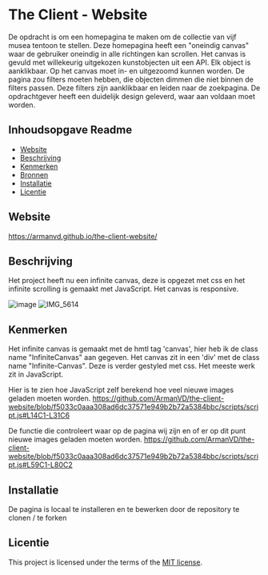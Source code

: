 # The Client - Website

De opdracht is om een homepagina te maken om de collectie van vijf musea tentoon te
stellen. Deze homepagina heeft een "oneindig canvas" waar de gebruiker oneindig in alle
richtingen kan scrollen. Het canvas is gevuld met willekeurig uitgekozen kunstobjecten uit
een API. Elk object is aanklikbaar.
Op het canvas moet in- en uitgezoomd kunnen worden.
De pagina zou filters moeten hebben, die objecten dimmen die niet binnen de filters passen.
Deze filters zijn aanklikbaar en leiden naar de zoekpagina.
De opdrachtgever heeft een duidelijk design geleverd, waar aan voldaan moet worden.


## Inhoudsopgave Readme

  * [Website](#website)
  * [Beschrijving](#beschrijving)
  * [Kenmerken](#kenmerken)
  * [Bronnen](#bronnen)
  * [Installatie](#installatie)
  * [Licentie](#licentie)

## Website

https://armanvd.github.io/the-client-website/

## Beschrijving

Het project heeft nu een infinite canvas, deze is opgezet met css en het infinite scrolling is gemaakt met JavaScript.
Het canvas is responsive.

![image](https://github.com/user-attachments/assets/9da374d5-a48e-45d1-bed5-c92e4c62a635)
![IMG_5614](https://github.com/user-attachments/assets/9d73dbc7-c963-49c7-8dc5-2a1668961b75)

## Kenmerken
<!-- Bij Kenmerken staat welke technieken zijn gebruikt en hoe. Wat is de HTML structuur? Wat zijn de belangrijkste dingen in CSS? Wat is er met Javascript gedaan en hoe? Misschien heb je een framwork of library gebruikt? -->
Het infinite canvas is gemaakt met de hmtl tag 'canvas', hier heb ik de class name "InfiniteCanvas" aan gegeven. Het canvas zit in een 'div' met de class name "Infinite-Canvas". Deze is verder gestyled met css. Het meeste werk zit in JavaScript.

Hier is te zien hoe JavaScript zelf berekend hoe veel nieuwe images geladen moeten worden. https://github.com/ArmanVD/the-client-website/blob/f5033c0aaa308ad6dc37571e949b2b72a5384bbc/scripts/script.js#L14C1-L31C6

De functie die controleert waar op de pagina wij zijn en of er op dit punt nieuwe images geladen moeten worden. https://github.com/ArmanVD/the-client-website/blob/f5033c0aaa308ad6dc37571e949b2b72a5384bbc/scripts/script.js#L59C1-L80C2



## Installatie

De pagina is locaal te installeren en te bewerken door de repository te clonen / te forken



## Licentie

This project is licensed under the terms of the [MIT license](./LICENSE).
